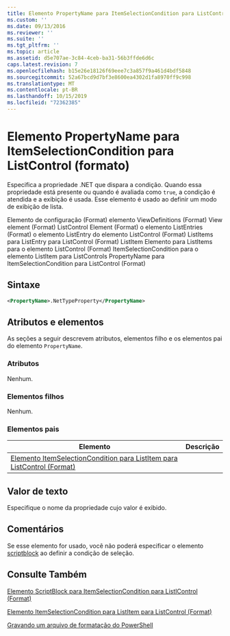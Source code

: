 ```yaml
---
title: Elemento PropertyName para ItemSelectionCondition para ListControl (Format) | Microsoft Docs
ms.custom: ''
ms.date: 09/13/2016
ms.reviewer: ''
ms.suite: ''
ms.tgt_pltfrm: ''
ms.topic: article
ms.assetid: d5e707ae-3c84-4ceb-ba31-56b3ffde6d6c
caps.latest.revision: 7
ms.openlocfilehash: b15e26e18126f69eee7c3a857f9a461d4bdf5848
ms.sourcegitcommit: 52a67bcd9d7bf3e8600ea4302d1fa8970ff9c998
ms.translationtype: MT
ms.contentlocale: pt-BR
ms.lasthandoff: 10/15/2019
ms.locfileid: "72362385"
---
```

# <a name="propertyname-element-for-itemselectioncondition-for-listcontrol-format"></a>Elemento PropertyName para ItemSelectionCondition para ListControl (formato)

Especifica a propriedade .NET que dispara a condição. Quando essa propriedade está presente ou quando é avaliada como `true`, a condição é atendida e a exibição é usada. Esse elemento é usado ao definir um modo de exibição de lista.

Elemento de configuração (Format) elemento ViewDefinitions (Format) View element (Format) ListControl Element (Format) o elemento ListEntries (Format) o elemento ListEntry do elemento ListControl (Format) ListItems para ListEntry para ListControl (Format) ListItem Elemento para ListItems para o elemento ListControl (Format) ItemSelectionCondition para o elemento ListItem para ListControls PropertyName para ItemSelectionCondition para ListControl (Format)

## <a name="syntax"></a>Sintaxe

```xml
<PropertyName>.NetTypeProperty</PropertyName>
```

## <a name="attributes-and-elements"></a>Atributos e elementos

As seções a seguir descrevem atributos, elementos filho e os elementos pai do elemento `PropertyName`.

### <a name="attributes"></a>Atributos

Nenhum.

### <a name="child-elements"></a>Elementos filhos

Nenhum.

### <a name="parent-elements"></a>Elementos pais

|Elemento|Descrição|
|-------------|-----------------|
|[Elemento ItemSelectionCondition para ListItem para ListControl (Format)](./itemselectioncondition-element-for-listitem-for-listcontrol-format.md)||

## <a name="text-value"></a>Valor de texto

Especifique o nome da propriedade cujo valor é exibido.

## <a name="remarks"></a>Comentários

Se esse elemento for usado, você não poderá especificar o elemento [scriptblock](./scriptblock-element-for-itemselectioncondition-for-listcontrol-format.md) ao definir a condição de seleção.

## <a name="see-also"></a>Consulte Também

[Elemento ScriptBlock para ItemSelectionCondition para ListIControl (Format)](./scriptblock-element-for-itemselectioncondition-for-listcontrol-format.md)

[Elemento ItemSelectionCondition para ListItem para ListControl (Format)](./itemselectioncondition-element-for-listitem-for-listcontrol-format.md)

[Gravando um arquivo de formatação do PowerShell](./writing-a-powershell-formatting-file.md)
